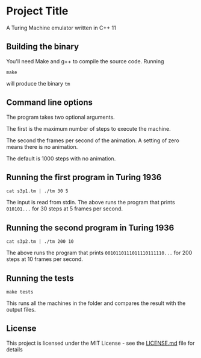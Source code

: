 # Project Title

A Turing Machine emulator written in C++ 11

## Building the binary

You'll need Make and g++ to compile the source code. Running

```
make
```

will produce the binary `tm`

## Command line options

The program takes two optional arguments. 

The first is the maximum number of steps to execute the machine.

The second the frames per second of the animation. A setting of zero means there is no animation.

The default is 1000 steps with no animation.

## Running the first program in Turing 1936

```
cat s3p1.tm | ./tm 30 5
```

The input is read from stdin. The above runs the program that prints `010101...` for 30 steps at 5 frames per second.


## Running the second program in Turing 1936
```
cat s3p2.tm | ./tm 200 10
```

The above runs the program that prints `0010110111011110111110...` for 200 steps at 10 frames per second.

## Running the tests
```
make tests
```

This runs all the machines in the folder and compares the result with the output files.

## License

This project is licensed under the MIT License - see the [LICENSE.md](LICENSE.md) file for details
